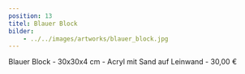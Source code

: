 ```yaml
---
position: 13
titel: Blauer Block
bilder:
    - ../../images/artworks/blauer_block.jpg
---
```


Blauer Block - 30x30x4 cm - Acryl mit Sand auf Leinwand - 30,00 €
